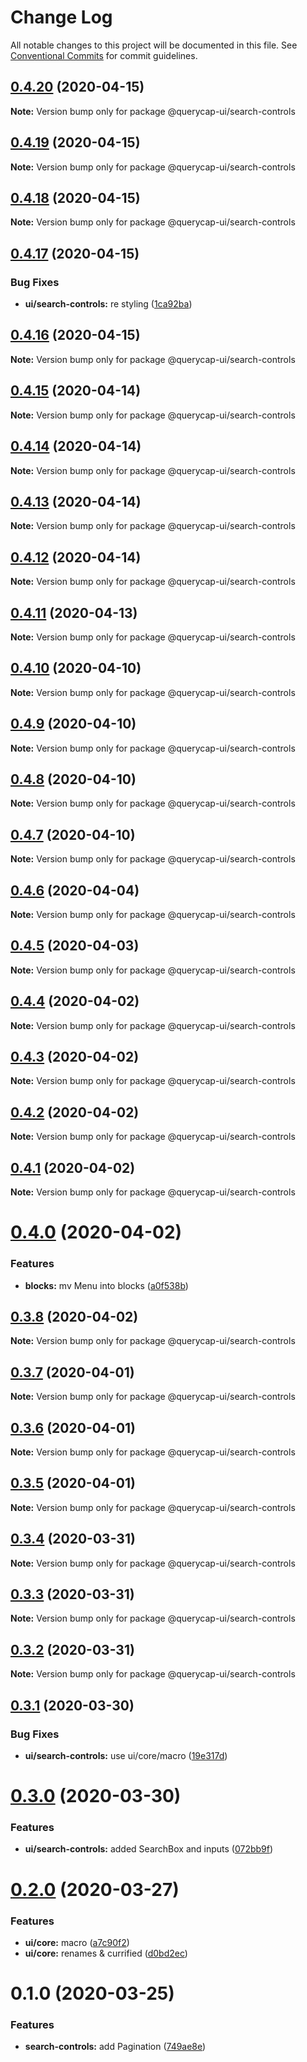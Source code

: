 # Change Log

All notable changes to this project will be documented in this file.
See [Conventional Commits](https://conventionalcommits.org) for commit guidelines.

## [0.4.20](https://github.com/querycap/webappkit/compare/@querycap-ui/search-controls@0.4.19...@querycap-ui/search-controls@0.4.20) (2020-04-15)

**Note:** Version bump only for package @querycap-ui/search-controls





## [0.4.19](https://github.com/querycap/webappkit/compare/@querycap-ui/search-controls@0.4.18...@querycap-ui/search-controls@0.4.19) (2020-04-15)

**Note:** Version bump only for package @querycap-ui/search-controls





## [0.4.18](https://github.com/querycap/webappkit/compare/@querycap-ui/search-controls@0.4.17...@querycap-ui/search-controls@0.4.18) (2020-04-15)

**Note:** Version bump only for package @querycap-ui/search-controls





## [0.4.17](https://github.com/querycap/webappkit/compare/@querycap-ui/search-controls@0.4.16...@querycap-ui/search-controls@0.4.17) (2020-04-15)


### Bug Fixes

* **ui/search-controls:** re styling ([1ca92ba](https://github.com/querycap/webappkit/commit/1ca92ba2192646da0515c19e2de830e421828c7f))





## [0.4.16](https://github.com/querycap/webappkit/compare/@querycap-ui/search-controls@0.4.15...@querycap-ui/search-controls@0.4.16) (2020-04-15)

**Note:** Version bump only for package @querycap-ui/search-controls





## [0.4.15](https://github.com/querycap/webappkit/compare/@querycap-ui/search-controls@0.4.14...@querycap-ui/search-controls@0.4.15) (2020-04-14)

**Note:** Version bump only for package @querycap-ui/search-controls





## [0.4.14](https://github.com/querycap/webappkit/compare/@querycap-ui/search-controls@0.4.13...@querycap-ui/search-controls@0.4.14) (2020-04-14)

**Note:** Version bump only for package @querycap-ui/search-controls





## [0.4.13](https://github.com/querycap/webappkit/compare/@querycap-ui/search-controls@0.4.12...@querycap-ui/search-controls@0.4.13) (2020-04-14)

**Note:** Version bump only for package @querycap-ui/search-controls





## [0.4.12](https://github.com/querycap/webappkit/compare/@querycap-ui/search-controls@0.4.11...@querycap-ui/search-controls@0.4.12) (2020-04-14)

**Note:** Version bump only for package @querycap-ui/search-controls





## [0.4.11](https://github.com/querycap/webappkit/compare/@querycap-ui/search-controls@0.4.10...@querycap-ui/search-controls@0.4.11) (2020-04-13)

**Note:** Version bump only for package @querycap-ui/search-controls





## [0.4.10](https://github.com/querycap/webappkit/compare/@querycap-ui/search-controls@0.4.9...@querycap-ui/search-controls@0.4.10) (2020-04-10)

**Note:** Version bump only for package @querycap-ui/search-controls





## [0.4.9](https://github.com/querycap/webappkit/compare/@querycap-ui/search-controls@0.4.8...@querycap-ui/search-controls@0.4.9) (2020-04-10)

**Note:** Version bump only for package @querycap-ui/search-controls





## [0.4.8](https://github.com/querycap/webappkit/compare/@querycap-ui/search-controls@0.4.7...@querycap-ui/search-controls@0.4.8) (2020-04-10)

**Note:** Version bump only for package @querycap-ui/search-controls





## [0.4.7](https://github.com/querycap/webappkit/compare/@querycap-ui/search-controls@0.4.6...@querycap-ui/search-controls@0.4.7) (2020-04-10)

**Note:** Version bump only for package @querycap-ui/search-controls





## [0.4.6](https://github.com/querycap/webappkit/compare/@querycap-ui/search-controls@0.4.5...@querycap-ui/search-controls@0.4.6) (2020-04-04)

**Note:** Version bump only for package @querycap-ui/search-controls





## [0.4.5](https://github.com/querycap/webappkit/compare/@querycap-ui/search-controls@0.4.4...@querycap-ui/search-controls@0.4.5) (2020-04-03)

**Note:** Version bump only for package @querycap-ui/search-controls





## [0.4.4](https://github.com/querycap/webappkit/compare/@querycap-ui/search-controls@0.4.3...@querycap-ui/search-controls@0.4.4) (2020-04-02)

**Note:** Version bump only for package @querycap-ui/search-controls





## [0.4.3](https://github.com/querycap/webappkit/compare/@querycap-ui/search-controls@0.4.2...@querycap-ui/search-controls@0.4.3) (2020-04-02)

**Note:** Version bump only for package @querycap-ui/search-controls





## [0.4.2](https://github.com/querycap/webappkit/compare/@querycap-ui/search-controls@0.4.1...@querycap-ui/search-controls@0.4.2) (2020-04-02)

**Note:** Version bump only for package @querycap-ui/search-controls





## [0.4.1](https://github.com/querycap/webappkit/compare/@querycap-ui/search-controls@0.4.0...@querycap-ui/search-controls@0.4.1) (2020-04-02)

**Note:** Version bump only for package @querycap-ui/search-controls





# [0.4.0](https://github.com/querycap/webappkit/compare/@querycap-ui/search-controls@0.3.8...@querycap-ui/search-controls@0.4.0) (2020-04-02)


### Features

* **blocks:** mv Menu into blocks ([a0f538b](https://github.com/querycap/webappkit/commit/a0f538b36ad20c32b4df4b554a6a092891355f48))





## [0.3.8](https://github.com/querycap/webappkit/compare/@querycap-ui/search-controls@0.3.7...@querycap-ui/search-controls@0.3.8) (2020-04-02)

**Note:** Version bump only for package @querycap-ui/search-controls





## [0.3.7](https://github.com/querycap/webappkit/compare/@querycap-ui/search-controls@0.3.6...@querycap-ui/search-controls@0.3.7) (2020-04-01)

**Note:** Version bump only for package @querycap-ui/search-controls





## [0.3.6](https://github.com/querycap/webappkit/compare/@querycap-ui/search-controls@0.3.5...@querycap-ui/search-controls@0.3.6) (2020-04-01)

**Note:** Version bump only for package @querycap-ui/search-controls





## [0.3.5](https://github.com/querycap/webappkit/compare/@querycap-ui/search-controls@0.3.4...@querycap-ui/search-controls@0.3.5) (2020-04-01)

**Note:** Version bump only for package @querycap-ui/search-controls





## [0.3.4](https://github.com/querycap/webappkit/compare/@querycap-ui/search-controls@0.3.3...@querycap-ui/search-controls@0.3.4) (2020-03-31)

**Note:** Version bump only for package @querycap-ui/search-controls





## [0.3.3](https://github.com/querycap/webappkit/compare/@querycap-ui/search-controls@0.3.2...@querycap-ui/search-controls@0.3.3) (2020-03-31)

**Note:** Version bump only for package @querycap-ui/search-controls





## [0.3.2](https://github.com/querycap/webappkit/compare/@querycap-ui/search-controls@0.3.1...@querycap-ui/search-controls@0.3.2) (2020-03-31)

**Note:** Version bump only for package @querycap-ui/search-controls





## [0.3.1](https://github.com/querycap/webappkit/compare/@querycap-ui/search-controls@0.3.0...@querycap-ui/search-controls@0.3.1) (2020-03-30)


### Bug Fixes

* **ui/search-controls:** use ui/core/macro ([19e317d](https://github.com/querycap/webappkit/commit/19e317df6b674550799dae10ccc795976e96069f))





# [0.3.0](https://github.com/querycap/webappkit/compare/@querycap-ui/search-controls@0.2.0...@querycap-ui/search-controls@0.3.0) (2020-03-30)


### Features

* **ui/search-controls:** added SearchBox and inputs ([072bb9f](https://github.com/querycap/webappkit/commit/072bb9ffb246115a1104c1e38a4278bdf17b1611))





# [0.2.0](https://github.com/querycap/webappkit/compare/@querycap-ui/search-controls@0.1.0...@querycap-ui/search-controls@0.2.0) (2020-03-27)


### Features

* **ui/core:** macro ([a7c90f2](https://github.com/querycap/webappkit/commit/a7c90f266d6338b77ec1a803c75a391bf051017c))
* **ui/core:** renames & currified ([d0bd2ec](https://github.com/querycap/webappkit/commit/d0bd2ec91a2f8ba0a9701c28238fb72fb10430e1))





# 0.1.0 (2020-03-25)


### Features

* **search-controls:** add Pagination ([749ae8e](https://github.com/querycap/webappkit/commit/749ae8e6e66df14401ecb8bd74cadca5b93d1e4a))
